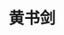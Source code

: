 ---
# Display name
title: 黄书剑
tags: [llm, llm_prof]

homepage: http://nlp.nju.edu.cn/huangsj

# Role/position/tagline
role: <a href='https://cs.nju.edu.cn'>南京大学&nbsp;&nbsp;计算机学院</a>

# Organizations/Affiliations to display in Biography blox
organizations:
  - name: 自然语言处理研究组
    url: http://nlp.nju.edu.cn

profiles:
  - icon: at-symbol
    url: 'mailto:huangsj@nju.edu.cn'
    label: E-mail Me
---